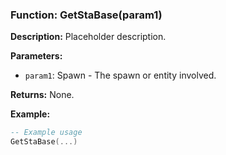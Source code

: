 ### Function: GetStaBase(param1)

**Description:**
Placeholder description.

**Parameters:**
- `param1`: Spawn - The spawn or entity involved.

**Returns:** None.

**Example:**

```lua
-- Example usage
GetStaBase(...)
```
